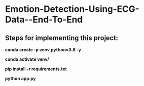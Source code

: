 # Emotion-Detection-Using-ECG-Data--End-To-End

## Steps for implementing this project:

**conda create -p venv python=3.8 -y**

**conda activate venv/**

**pip install -r requirements.txt**

**python app.py**